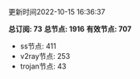 更新时间2022-10-15 16:36:37

**总订阅: 73**
**总节点: 1916**
**有效节点: 707**
- ss节点: 411
- v2ray节点: 253
- trojan节点: 43
